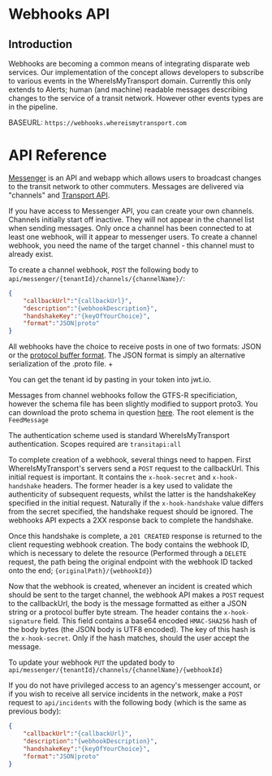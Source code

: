 # Webhooks API

## Introduction

Webhooks are becoming a common means of integrating disparate web services. Our implementation of the concept allows developers to subscribe to various events in the WhereIsMyTransport domain.
Currently this only extends to Alerts; human (and machine) readable messages describing changes to the service of a transit network. However other events types are in the pipeline.

BASEURL: `https://webhooks.whereismytransport.com`

# API Reference

[Messenger](https://messenger.whereismytransport.com) is an API and webapp which allows users to broadcast changes to the transit network to other commuters.
Messages are delivered via "channels" and [Transport API](https://platform.whereismytransport.com/api).

If you have access to Messenger API, you can create your own channels. Channels initially start off inactive. They will 
not appear in the channel list when sending messages. Only once a channel has been connected to at least one webhook, 
will it appear to messenger users. To create a channel webhook, you need the name of the target channel - this channel must
to already exist.

To create a channel webhook, `POST` the following body to `api/messenger/{tenantId}/channels/{channelName}/`:
```JSON
{
    "callbackUrl":"{callbackUrl}",
    "description":"{webhookDescription}",
    "handshakeKey":"{keyOfYourChoice}",
    "format":"JSON|proto"
}
```    
All webhooks have the choice to receive posts in one of two formats: JSON or the [protocol buffer format](https://github.com/google/protobuf/). The JSON format is 
simply an alternative serialization of the .proto file. +

You can get the tenant id by pasting in your token into jwt.io. 

Messages from channel webhooks follow the GTFS-R specificiation, however the schema file has been slightly modified to support
proto3. You can download the proto schema in question [here](./gtfs-realtime.proto). The root element is the `FeedMessage`

The authentication scheme used is standard WhereIsMyTransport authentication. Scopes required are `transitapi:all`

To complete creation of a webhook, several things need to happen. First WhereIsMyTransport's servers send a `POST`
request to the callbackUrl. This initial request is important. It contains the `x-hook-secret` and `x-hook-handshake` headers.
The former header is a key used to validate the authenticity of subsequent requests, whilst the latter is the handshakeKey
specified in the initial request. Naturally if the `x-hook-handshake` value differs from the secret specified, the handshake 
request should be ignored. The webhooks API expects a 2XX response back to complete the handshake.

Once this handshake is complete, a `201 CREATED` response is returned to the client requesting webhook creation. The body 
contains the webhook ID, which is necessary to delete the resource (Performed through a `DELETE` request, the path being the original endpoint with the webhook ID tacked onto the end; `{originalPath}/{webhookId}`)

Now that the webhook is created, whenever an incident is created which should be sent to the target channel, the webhook API 
makes a `POST` request to the callbackUrl, the body is the message formatted as either a JSON string or a protocol buffer byte stream.
The header contains the `x-hook-signature` field. This field contains a base64 encoded `HMAC-SHA256` hash of the body bytes (the JSON body is UTF8 encoded).
The key of this hash is the `x-hook-secret`. Only if the hash matches, should the user accept the message.

To update your webhook `PUT` the updated body to `api/messenger/{tenantId}/channels/{channelName}/{webhookId}`


If you do not have privileged access to an agency's messenger account, or if you wish to receive all service incidents in the network, 
make a `POST` request to `api/incidents` with the following body (which is the same as previous body):

```JSON
{
    "callbackUrl":"{callbackUrl}",
    "description":"{webhookDescription}",
    "handshakeKey":"{keyOfYourChoice}",
    "format":"JSON|proto"   
}
```

